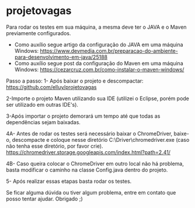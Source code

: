# projetovagas

Para rodar os testes em sua máquina, a mesma deve ter o JAVA e o Maven previamente configurados.
- Como auxílio segue artigo da configuração do JAVA em uma máquina Windows:
https://www.devmedia.com.br/preparacao-do-ambiente-para-desenvolvimento-em-java/25188
- Como auxílio segue post da configuração do Maven em uma máquina Windows:
https://cezarcruz.com.br/como-instalar-o-maven-windows/

Passo a passo:
1- Após baixar o projeto e descompactar:
https://github.com/elluy/projetovagas

2-Importe o projeto Maven utilizando sua IDE (utilizei o Eclipse, porém pode ser utilizado em outras IDE's).

3-Após importar o projeto demorará um tempo até que todas as dependências sejam baixadas.

4A- Antes de rodar os testes será necessário baixar o ChromeDriver, baixe-o, descompacte e coloque nesse diretório C:\Driver\chromedriver.exe (caso não tenha esse diretório, por favor crie).
https://chromedriver.storage.googleapis.com/index.html?path=2.41/

4B- Caso queira colocar o ChromeDriver em outro local não há problema, basta modificar o caminho na classe Config.java dentro do projeto.

5- Após realizar essas etapas basta rodar os testes.

Se ficar alguma dúvida ou tiver algum problema, entre em contato que posso tentar ajudar.
Obrigado ;)


